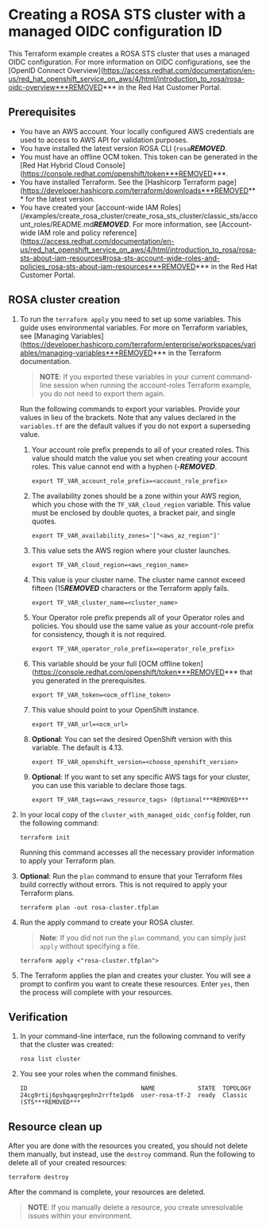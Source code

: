 # Creating a ROSA STS cluster with a managed OIDC configuration ID

This Terraform example creates a ROSA STS cluster that uses a managed OIDC configuration. For more information on OIDC configurations, see the [OpenID Connect Overview](https://access.redhat.com/documentation/en-us/red_hat_openshift_service_on_aws/4/html/introduction_to_rosa/rosa-oidc-overview***REMOVED*** in the Red Hat Customer Portal.

## Prerequisites

* You have an AWS account. Your locally configured AWS credentials are used to access to AWS API for validation purposes.
* You have installed the latest version ROSA CLI (`rosa`***REMOVED***.
* You must have an offline OCM token. This token can be generated in the [Red Hat Hybrid Cloud Console](https://console.redhat.com/openshift/token***REMOVED***.
* You have installed Terraform. See the [Hashicorp Terraform page](https://developer.hashicorp.com/terraform/downloads***REMOVED*** for the latest version.
* You have created your [account-wide IAM Roles](/examples/create_rosa_cluster/create_rosa_sts_cluster/classic_sts/account_roles/README.md***REMOVED***. For more information, see [Account-wide IAM role and policy reference](https://access.redhat.com/documentation/en-us/red_hat_openshift_service_on_aws/4/html/introduction_to_rosa/rosa-sts-about-iam-resources#rosa-sts-account-wide-roles-and-policies_rosa-sts-about-iam-resources***REMOVED*** in the Red Hat Customer Portal.

## ROSA cluster creation

1. To run the `terraform apply` you need to set up some variables. This guide uses environmental variables. For more on Terraform variables, see [Managing Variables](https://developer.hashicorp.com/terraform/enterprise/workspaces/variables/managing-variables***REMOVED*** in the Terraform documentation.

   > **NOTE**: If you exported these variables in your current command-line session when running the account-roles Terraform example, you do not need to export them again.

   Run the following commands to export your variables. Provide your values in lieu of the brackets. Note that any values declared in the `variables.tf` are the default values if you do not export a superseding value.
        
    1. Your account role prefix prepends to all of your created roles. This value should match the value you set when creating your account roles. This value cannot end with a hyphen (-***REMOVED***.
        ```
        export TF_VAR_account_role_prefix=<account_role_prefix>
        ```
    2. The availability zones should be a zone within your AWS region, which you chose with the `TF_VAR_cloud_region` variable. This value must be enclosed by double quotes, a bracket pair, and single quotes.     
        ```    
        export TF_VAR_availability_zones='["<aws_az_region"]' 
        ```
    3. This value sets the AWS region where your cluster launches.
        ```
        export TF_VAR_cloud_region=<aws_region_name>
        ```
    4.  This value is your cluster name. The cluster name cannot exceed fifteen (15***REMOVED*** characters or the Terraform apply fails.  
        ```
        export TF_VAR_cluster_name=<cluster_name>
        ```
    5.  Your Operator role prefix prepends all of your Operator roles and policies. You should use the same value as your account-role prefix for consistency, though it is not required.
        ```
        export TF_VAR_operator_role_prefix=<operator_role_prefix>
        ```
    6.  This variable should be your full [OCM offline token](https://console.redhat.com/openshift/token***REMOVED*** that you generated in the prerequisites.  
        ```
        export TF_VAR_token=<ocm_offline_token> 
        ```
    7.  This value should point to your OpenShift instance.  
        ```
        export TF_VAR_url=<ocm_url>
        ```
    8.  **Optional**: You can set the desired OpenShift version with this variable. The default is 4.13.
        ```    
        export TF_VAR_openshift_version=<choose_openshift_version>
        ```
    9.  **Optional**: If you want to set any specific AWS tags for your cluster, you can use this variable to declare those tags.   
         ```    
         export TF_VAR_tags=<aws_resource_tags> (Optional***REMOVED*** 
         ```      
1. In your local copy of the `cluster_with_managed_oidc_config` folder, run the following command:
   ````
   terraform init
   ````
   Running this command accesses all the necessary provider information to apply your Terraform plan.
1. **Optional**: Run the `plan` command to ensure that your Terraform files build correctly without errors. This is not required to apply your Terraform plans.
   ````
   terraform plan -out rosa-cluster.tfplan
   ````
1. Run the apply command to create your ROSA cluster. 

   > **Note**: If you did not run the `plan` command, you can simply just `apply` without specifying a file.

    ````
    terraform apply <"rosa-cluster.tfplan">
    ````
1. The Terraform applies the plan and creates your cluster. You will see a prompt to confirm you want to create these resources. Enter `yes`, then the process will complete with your resources.

## Verification

1. In your command-line interface, run the following command to verify that the cluster was created:
    ````
    rosa list cluster
    ````
1. You see your roles when the command finishes. 
    ````
    ID                                NAME            STATE  TOPOLOGY
    24cg9rtij6pshqaqrgephn2rrfte1pd6  user-rosa-tf-2  ready  Classic (STS***REMOVED***
## Resource clean up

After you are done with the resources you created, you should not delete them manually, but instead, use the `destroy` command. Run the following to delete all of your created resources:
  
```
terraform destroy
```

After the command is complete, your resources are deleted.

> **NOTE**: If you manually delete a resource, you create unresolvable issues within your environment.
